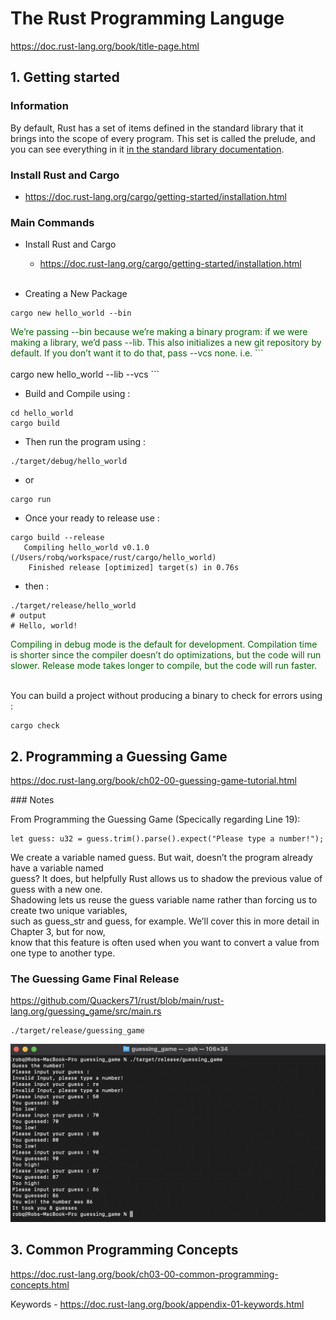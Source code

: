 # The Rust Programming Languge

https://doc.rust-lang.org/book/title-page.html

## 1. Getting started

### Information
By default, Rust has a set of items defined in the standard library that it brings into the scope of every program. This set is called the prelude, and you can see everything in it [in the standard library documentation](https://doc.rust-lang.org/std/prelude/index.html).

### Install Rust and Cargo
- https://doc.rust-lang.org/cargo/getting-started/installation.html

### Main Commands</br>
- Install Rust and Cargo
  - https://doc.rust-lang.org/cargo/getting-started/installation.html<br/><br/>

- Creating a New Package
```
cargo new hello_world --bin
```
<span style="color:darkgreen;">
We’re passing --bin because we’re making a binary program: if we were making a library, we’d pass --lib. This also initializes a new git repository by default. If you don’t want it to do that, pass --vcs none. i.e.
```
</span></br></br>
cargo new hello_world --lib --vcs
```

- Build and Compile using :
```
cd hello_world
cargo build
```

- Then run the program using :
```
./target/debug/hello_world
```
- or
```
cargo run
```
- Once your ready to release use :
```
cargo build --release
   Compiling hello_world v0.1.0 (/Users/robq/workspace/rust/cargo/hello_world)
    Finished release [optimized] target(s) in 0.76s
```
- then :
```
./target/release/hello_world
# output
# Hello, world!
```
<span style="color:darkgreen;">
Compiling in debug mode is the default for development. Compilation time is shorter since the compiler doesn’t do optimizations, but the code will run slower. Release mode takes longer to compile, but the code will run faster.
</span></br></br>

You can build a project without producing a binary to check for errors using :
```
cargo check
```

## 2. Programming a Guessing Game

https://doc.rust-lang.org/book/ch02-00-guessing-game-tutorial.html

### Notes

From Programming the Guessing Game (Specically regarding Line 19): <br/>
```
let guess: u32 = guess.trim().parse().expect("Please type a number!");
```
  We create a variable named guess. But wait, doesn’t the program already have a variable named<br/> 
  guess? It does, but helpfully Rust allows us to shadow the previous value of guess with a new one.<br/> 
  Shadowing lets us reuse the guess variable name rather than forcing us to create two unique variables,<br/> 
  such as guess_str and guess, for example. We’ll cover this in more detail in Chapter 3, but for now,<br/> 
  know that this feature is often used when you want to convert a value from one type to another type.<br/>
  
### The Guessing Game Final Release

https://github.com/Quackers71/rust/blob/main/rust-lang.org/guessing_game/src/main.rs

```
./target/release/guessing_game
```
<img src="./images/guessing_game.png" width="700"/><br/>

## 3. Common Programming Concepts

https://doc.rust-lang.org/book/ch03-00-common-programming-concepts.html

Keywords - https://doc.rust-lang.org/book/appendix-01-keywords.html

